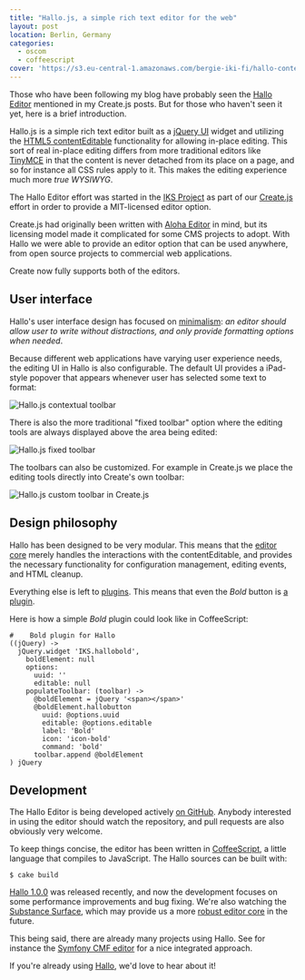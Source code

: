 ```yaml
---
title: "Hallo.js, a simple rich text editor for the web"
layout: post
location: Berlin, Germany
categories:
  - oscom
  - coffeescript
cover: 'https://s3.eu-central-1.amazonaws.com/bergie-iki-fi/hallo-contextual-toolbar.png'
---
```

Those who have been following my blog have probably seen the [Hallo Editor](http://hallojs.org/) mentioned in my Create.js posts. But for those who haven't seen it yet, here is a brief introduction.

Hallo.js is a simple rich text editor built as a [jQuery UI](http://jqueryui.com/) widget and utilizing the [HTML5 contentEditable](http://blog.whatwg.org/the-road-to-html-5-contenteditable) functionality for allowing in-place editing. This sort of real in-place editing differs from more traditional editors like [TinyMCE](http://www.tinymce.com/) in that the content is never detached from its place on a page, and so for instance all CSS rules apply to it. This makes the editing experience much more _true WYSIWYG_.

The Hallo Editor effort was started in the [IKS Project](http://iks-project.eu/) as part of our [Create.js](http://createjs.org) effort in order to provide a MIT-licensed editor option.

Create.js had originally been written with [Aloha Editor](http://aloha-editor.org/) in mind, but its licensing model made it complicated for some CMS projects to adopt. With Hallo we were able to provide an editor option that can be used anywhere, from open source projects to commercial web applications.

Create now fully supports both of the editors.

## User interface

Hallo's user interface design has focused on [minimalism](https://github.com/bergie/hallo/issues/6): _an editor should allow user to write without distractions, and only provide formatting options when needed_.

Because different web applications have varying user experience needs, the editing UI in Hallo is also configurable. The default UI provides a iPad-style popover that appears whenever user has selected some text to format:

![Hallo.js contextual toolbar](https://s3.eu-central-1.amazonaws.com/bergie-iki-fi/hallo-contextual-toolbar.png)

There is also the more traditional "fixed toolbar" option where the editing tools are always displayed above the area being edited:

![Hallo.js fixed toolbar](https://s3.eu-central-1.amazonaws.com/bergie-iki-fi/hallo-fixed-toolbar.png)

The toolbars can also be customized. For example in Create.js we place the editing tools directly into Create's own toolbar:

![Hallo.js custom toolbar in Create.js](https://s3.eu-central-1.amazonaws.com/bergie-iki-fi/hallo-custom-toolbar.png)

## Design philosophy

Hallo has been designed to be very modular. This means that the [editor core](https://github.com/bergie/hallo/blob/master/src/hallo.coffee) merely handles the interactions with the contentEditable, and provides the necessary functionality for configuration management, editing events, and HTML cleanup.

Everything else is left to [plugins](https://github.com/bergie/hallo/tree/master/src/plugins). This means that even the _Bold_ button is [a plugin](https://github.com/bergie/hallo/blob/master/src/plugins/halloformat.coffee).

Here is how a simple _Bold_ plugin could look like in CoffeeScript:

    #    Bold plugin for Hallo
    ((jQuery) ->
      jQuery.widget 'IKS.hallobold',
        boldElement: null
        options:
          uuid: ''
          editable: null
        populateToolbar: (toolbar) ->
          @boldElement = jQuery '<span></span>'
          @boldElement.hallobutton
            uuid: @options.uuid
            editable: @options.editable
            label: 'Bold'
            icon: 'icon-bold'
            command: 'bold'
          toolbar.append @boldElement
    ) jQuery

## Development

The Hallo Editor is being developed actively [on GitHub](https://github.com/bergie/hallo). Anybody interested in using the editor should watch the repository, and pull requests are also obviously very welcome.

To keep things concise, the editor has been written in [CoffeeScript](http://coffeescript.org), a little language that compiles to JavaScript. The Hallo sources can be built with:

    $ cake build

[Hallo 1.0.0](http://hallojs.org/js/hallo.js) was released recently, and now the development focuses on some performance improvements and bug fixing. We're also watching the [Substance Surface](https://github.com/substance/surface), which may provide us a more [robust editor core](https://github.com/bergie/hallo/issues/5) in the future.

This being said, there are already many projects using Hallo. See for instance the [Symfony CMF editor](http://blog.iks-project.eu/semantic-enhanced-cmf-editor-now-available/) for a nice integrated approach.

If you're already using [Hallo](http://hallojs.org), we'd love to hear about it!

